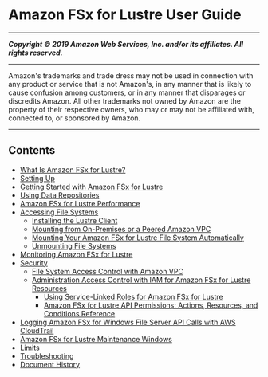 # Amazon FSx for Lustre User Guide

-----
*****Copyright &copy; 2019 Amazon Web Services, Inc. and/or its affiliates. All rights reserved.*****

-----
Amazon's trademarks and trade dress may not be used in 
     connection with any product or service that is not Amazon's, 
     in any manner that is likely to cause confusion among customers, 
     or in any manner that disparages or discredits Amazon. All other 
     trademarks not owned by Amazon are the property of their respective
     owners, who may or may not be affiliated with, connected to, or 
     sponsored by Amazon.

-----
## Contents
+ [What Is Amazon FSx for Lustre?](what-is.md)
+ [Setting Up](setting-up.md)
+ [Getting Started with Amazon FSx for Lustre](getting-started.md)
+ [Using Data Repositories](fsx-data-repositories.md)
+ [Amazon FSx for Lustre Performance](performance.md)
+ [Accessing File Systems](accessing-fs.md)
   + [Installing the Lustre Client](install-lustre-client.md)
   + [Mounting from On-Premises or a Peered Amazon VPC](mounting-on-premises.md)
   + [Mounting Your Amazon FSx for Lustre File System Automatically](mount-fs-auto-mount-onreboot.md)
   + [Unmounting File Systems](unmounting-fs.md)
+ [Monitoring Amazon FSx for Lustre](monitoring_overview.md)
+ [Security](security.md)
   + [File System Access Control with Amazon VPC](limit-access-security-groups.md)
   + [Administration Access Control with IAM for Amazon FSx for Lustre Resources](access-control-overview.md)
      + [Using Service-Linked Roles for Amazon FSx for Lustre](using-service-linked-roles.md)
      + [Amazon FSx for Lustre API Permissions: Actions, Resources, and Conditions Reference](fsx-api-permissions-ref.md)
+ [Logging Amazon FSx for Windows File Server API Calls with AWS CloudTrail](logging-using-cloudtrail.md)
+ [Amazon FSx for Lustre Maintenance Windows](maintenance-windows.md)
+ [Limits](limits.md)
+ [Troubleshooting](troubleshooting.md)
+ [Document History](doc-history.md)